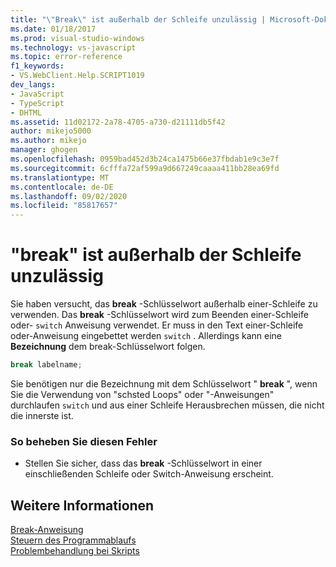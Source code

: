 ```yaml
---
title: "\"Break\" ist außerhalb der Schleife unzulässig | Microsoft-Dokumentation"
ms.date: 01/18/2017
ms.prod: visual-studio-windows
ms.technology: vs-javascript
ms.topic: error-reference
f1_keywords:
- VS.WebClient.Help.SCRIPT1019
dev_langs:
- JavaScript
- TypeScript
- DHTML
ms.assetid: 11d02172-2a78-4705-a730-d21111db5f42
author: mikejo5000
ms.author: mikejo
manager: ghogen
ms.openlocfilehash: 0959bad452d3b24ca1475b66e37fbdab1e9c3e7f
ms.sourcegitcommit: 6cfffa72af599a9d667249caaaa411bb28ea69fd
ms.translationtype: MT
ms.contentlocale: de-DE
ms.lasthandoff: 09/02/2020
ms.locfileid: "85817657"
---
```

# <a name="cant-have-break-outside-of-loop"></a>"break" ist außerhalb der Schleife unzulässig
Sie haben versucht, das **break** -Schlüsselwort außerhalb einer-Schleife zu verwenden. Das **break** -Schlüsselwort wird zum Beenden einer-Schleife oder- `switch` Anweisung verwendet. Er muss in den Text einer-Schleife oder-Anweisung eingebettet werden `switch` . Allerdings kann eine **Bezeichnung** dem break-Schlüsselwort folgen.  
  
```js
break labelname;  
```  
  
 Sie benötigen nur die Bezeichnung mit dem Schlüsselwort " **break** ", wenn Sie die Verwendung von "schsted Loops" oder "-Anweisungen" durchlaufen `switch` und aus einer Schleife Herausbrechen müssen, die nicht die innerste ist.  
  
### <a name="to-correct-this-error"></a>So beheben Sie diesen Fehler  
  
- Stellen Sie sicher, dass das **break** -Schlüsselwort in einer einschließenden Schleife oder Switch-Anweisung erscheint.  
  
## <a name="see-also"></a>Weitere Informationen  
 [Break-Anweisung](../../javascript/reference/break-statement-javascript.md)   
 [Steuern des Programmablaufs](../../javascript/controlling-program-flow-javascript.md)   
 [Problembehandlung bei Skripts](../../javascript/advanced/troubleshooting-your-scripts-javascript.md)